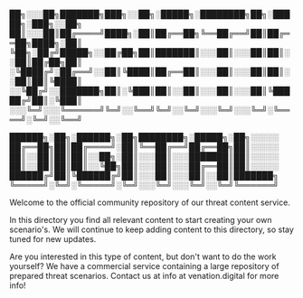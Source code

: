 ██╗░░░██╗███████╗███╗░░██╗░█████╗░████████╗██╗░█████╗░███╗░░██╗
██║░░░██║██╔════╝████╗░██║██╔══██╗╚══██╔══╝██║██╔══██╗████╗░██║
╚██╗░██╔╝█████╗░░██╔██╗██║███████║░░░██║░░░██║██║░░██║██╔██╗██║
░╚████╔╝░██╔══╝░░██║╚████║██╔══██║░░░██║░░░██║██║░░██║██║╚████║
░░╚██╔╝░░███████╗██║░╚███║██║░░██║░░░██║░░░██║╚█████╔╝██║░╚███║
░░░╚═╝░░░╚══════╝╚═╝░░╚══╝╚═╝░░╚═╝░░░╚═╝░░░╚═╝░╚════╝░╚═╝░░╚══╝

██████╗░██╗░██████╗░██╗████████╗░█████╗░██╗░░░░░
██╔══██╗██║██╔════╝░██║╚══██╔══╝██╔══██╗██║░░░░░
██║░░██║██║██║░░██╗░██║░░░██║░░░███████║██║░░░░░
██║░░██║██║██║░░╚██╗██║░░░██║░░░██╔══██║██║░░░░░
██████╔╝██║╚██████╔╝██║░░░██║░░░██║░░██║███████╗
╚═════╝░╚═╝░╚═════╝░╚═╝░░░╚═╝░░░╚═╝░░╚═╝╚══════╝


Welcome to the official community repository of our threat content service.


In this directory you find all relevant content to start creating your own scenario's. 
We will continue to keep adding content to this directory, so stay tuned for new updates.


Are you interested in this type of content, but don't want to do the work yourself? 
We have a commercial service containing a large repository of prepared threat scenarios. Contact us at info at venation.digital for more info!
